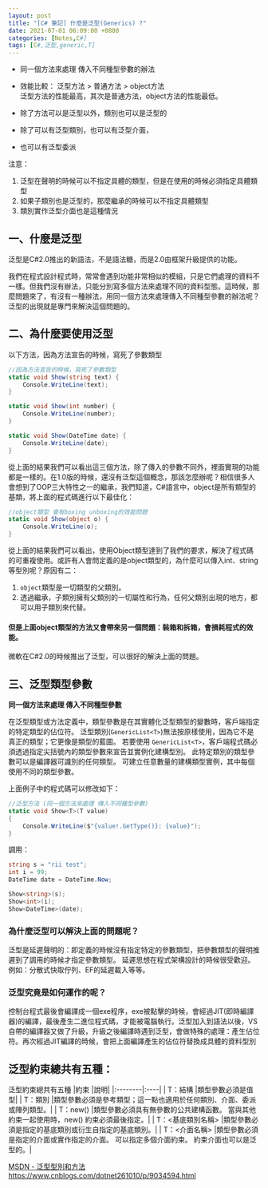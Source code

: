 ```yaml
---
layout: post
title: "[C# 筆記] 什麼是泛型(Generics) ?"
date: 2021-07-01 06:09:00 +0800
categories: [Notes,C#]
tags: [C#,泛型,generic,T]
---
```


- 同一個方法來處理 傳入不同種型參數的辦法   
- 效能比較： 泛型方法 > 普通方法 > object方法   
泛型方法的性能最高，其次是普通方法，object方法的性能最低。

- 除了方法可以是泛型以外，類別也可以是泛型的
- 除了可以有泛型類別，也可以有泛型介面，
- 也可以有泛型委派

注意：      
1. 泛型在聲明的時候可以不指定具體的類型，但是在使用的時候必須指定具體類型
2. 如果子類別也是泛型的，那麼繼承的時候可以不指定具體類型
3. 類別實作泛型介面也是這種情況


## 一、什麼是泛型

泛型是C#2.0推出的新語法，不是語法糖，而是2.0由框架升級提供的功能。

我們在程式設計程式時，常常會遇到功能非常相似的模組，只是它們處理的資料不一樣。但我們沒有辦法，只能分別寫多個方法來處理不同的資料型態。這時候，那麼問題來了，有沒有一種辦法，用同一個方法來處理傳入不同種型參數的辦法呢？泛型的出現就是專門來解決這個問題的。


## 二、為什麼要使用泛型

以下方法，因為方法宣告的時候，寫死了參數類型

```c#
//因為方法宣告的時候，寫死了參數類型
static void Show(string text) {
    Console.WriteLine(text);
}

static void Show(int number) {
    Console.WriteLine(number);
}

static void Show(DateTime date) {
    Console.WriteLine(date);
}
```

從上面的結果我們可以看出這三個方法，除了傳入的參數不同外，裡面實現的功能都是一樣的。在1.0版的時候，還沒有泛型這個概念，那該怎麼辦呢？相信很多人會想到了OOP三大特性之一的繼承，我們知道，C#語言中，object是所有類型的基類，將上面的程式碼進行以下最佳化：

```c#
//object類型 會有boxing unboxing的效能問題
static void Show(object o) {
    Console.WriteLine(o);
}
```

從上面的結果我們可以看出，使用Object類型達到了我們的要求，解決了程式碼的可重複使用。或許有人會問定義的是object類型的，為什麼可以傳入int、string等型別呢？原因有二：     

1. `object`類型是一切類型的父類別。
2. 透過繼承，子類別擁有父類別的一切屬性和行為，任何父類別出現的地方，都可以用子類別來代替。

#### 但是上面object類型的方法又會帶來另一個問題：裝箱和拆箱，會損耗程式的效能。

微軟在C#2.0的時候推出了泛型，可以很好的解決上面的問題。


## 三、泛型類型參數

**同一個方法來處理 傳入不同種型參數**

在泛型類型或方法定義中，類型參數是在其實體化泛型類型的變數時，客戶端指定的特定類型的佔位符。 泛型類別(`GenericList<T>`)無法按原樣使用，因為它不是真正的類型；它更像是類型的藍圖。 若要使用 `GenericList<T>`，客戶端程式碼必須透過指定尖括號內的類型參數來宣告並實例化建構型別。 此特定類別的類型參數可以是編譯器可識別的任何類型。 可建立任意數量的建構類型實例，其中每個使用不同的類型參數。

上面例子中的程式碼可以修改如下：

```c#
//泛型方法 (同一個方法來處理 傳入不同種型參數)
static void Show<T>(T value)
{
    Console.WriteLine($"{value!.GetType()}: {value}");
}
```

調用：

```c#
string s = "rii test";
int i = 99;
DateTime date = DateTime.Now;

Show<string>(s);
Show<int>(i);
Show<DateTime>(date);
```


### 為什麼泛型可以解決上面的問題呢？

泛型是延遲聲明的：即定義的時候沒有指定特定的參數類型，把參數類型的聲明推遲到了調用的時候才指定參數類型。 延遲思想在程式架構設計的時候很受歡迎。例如：分散式快取佇列、EF的延遲載入等等。

### 泛型究竟是如何運作的呢？

控制台程式最後會編譯成一個exe程序，exe被點擊的時候，會經過JIT(即時編譯器)的編譯，最後產生二進位程式碼，才能被電腦執行。泛型加入到語法以後，VS自帶的編譯器又做了升級，升級之後編譯時遇到泛型，會做特殊的處理：產生佔位符。再次經過JIT編譯的時候，會把上面編譯產生的佔位符替換成具體的資料型別


## 泛型約束總共有五種：

泛型約束總共有五種
|約束       |說明|
|:--------|:----|
| T：結構 |類型參數必須是值型|
| T：類別 |類型參數必須是參考類型；這一點也適用於任何類別、介面、委派或陣列類型。|
| T：new() |類型參數必須具有無參數的公共建構函數。 當與其他約束一起使用時，new() 約束必須最後指定。|
| T：<基底類別名稱> |類型參數必須是指定的基底類別或衍生自指定的基底類別。|
| T：<介面名稱> |類型參數必須是指定的介面或實作指定的介面。 可以指定多個介面約束。 約束介面也可以是泛型的。|



[MSDN - 泛型型別和方法](https://learn.microsoft.com/zh-tw/dotnet/csharp/fundamentals/types/generics)     
<https://www.cnblogs.com/dotnet261010/p/9034594.html>